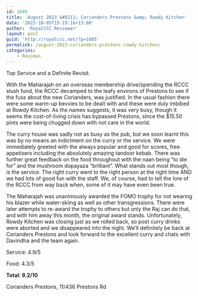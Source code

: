 ```yaml
---
id: 1605
title: 'August 2023 &#8211; Corianders Prestons &amp; Rowdy Kitchen'
date: '2023-10-05T15:19:16+13:00'
author: 'RoyalCCC Reviewer'
layout: post
guid: 'http://royalccc.net/?p=1605'
permalink: /august-2023-corianders-prestons-rowdy-kitchen/
categories:
    - Reviews
---
```


Top Service and a Definite Revisit.

With the Maharajah on an overseas membership drive/spending the RCCC slush fund, the RCCC decamped to the leafy environs of Prestons to see if the fuss about the new Corianders, was justified. In the usual fashion there were some warm-up bevvies to be dealt with and these were duly imbibed at Rowdy Kitchen. As the names suggests, it was very busy, though it seems the cost-of-living crisis has bypassed Prestons, since the $15.50 pints were being chugged down with not care in the world.

The curry house was sadly not as busy as the pub, but we soon learnt this was by no means an indictment on the curry or the service. We were immediately greeted with the always popular and good for scores, free appetisers including the absolutely amazing tandoor kebab. There was further great feedback on the food throughout with the naan being “to die for” and the mushroom dopayaza “brilliant”. What stands out most though, is the service. The right curry went to the right person at the right time AND we had lots of good fun with the staff. We, of course, had to tell the lore of the RCCC from way back when, some of it may have even been true.

The Maharajah was unanimously awarded the FOMO trophy for not wearing his blazer while water-skiing as well as other transgressions. There were later attempts to re-award the trophy to others but only the Raj can do that, and with him away this month, the original award stands. Unfortunately, Rowdy Kitchen was closing just as we rolled back, so post curry drinks were aborted and we disappeared into the night. We’ll definitely be back at Corianders Prestons and look forward to the excellent curry and chats with Davindha and the team again.

Service: 4.9/5

Food: 4.3/5

**Total: 9.2/10**

Corianders Prestons, 11/436 Prestons Rd